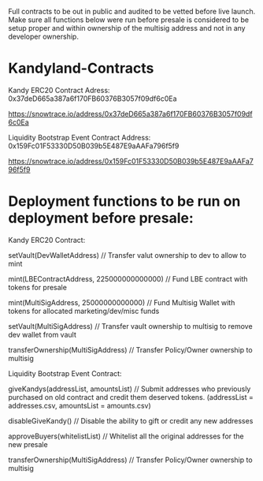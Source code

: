 Full contracts to be out in public and audited to be vetted before live launch. Make sure all functions below were run before presale is considered to be setup proper and within ownership of the multisig address and not in any developer ownership.

# Kandyland-Contracts

Kandy ERC20 Contract Adress: 0x37deD665a387a6f170FB60376B3057f09df6c0Ea

https://snowtrace.io/address/0x37deD665a387a6f170FB60376B3057f09df6c0Ea

Liquidity Bootstrap Event Contract Address: 0x159Fc01F53330D50B039b5E487E9aAAFa796f5f9

https://snowtrace.io/address/0x159Fc01F53330D50B039b5E487E9aAAFa796f5f9




# Deployment functions to be run on deployment before presale: 



Kandy ERC20 Contract:

setVault(DevWalletAddress) // Transfer valut ownership to dev to allow to mint

mint(LBEContractAddress, 225000000000000) // Fund LBE contract with tokens for presale

mint(MultiSigAddress, 25000000000000) // Fund Multisig Wallet with tokens for allocated marketing/dev/misc funds

setVault(MultiSigAddress) // Transfer vault ownership to multisig to remove dev wallet from vault

transferOwnership(MultiSigAddress) // Transfer Policy/Owner ownership to multisig



Liquidity Bootstrap Event Contract:

giveKandys(addressList, amountsList) // Submit addresses who previously purchased on old contract and credit them deserved tokens. (addressList = addresses.csv, amountsList = amounts.csv)

disableGiveKandy() // Disable the ability to gift or credit any new addresses

approveBuyers(whitelistList) // Whitelist all the original addresses for the new presale

transferOwnership(MultiSigAddress) // Transfer Policy/Owner ownership to multisig

